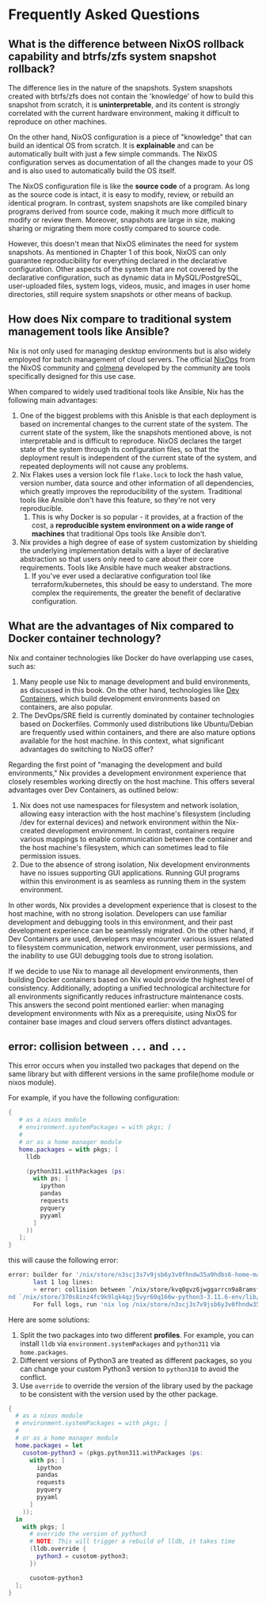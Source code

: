 # Frequently Asked Questions

## What is the difference between NixOS rollback capability and btrfs/zfs system snapshot rollback?

The difference lies in the nature of the snapshots. System snapshots created with btrfs/zfs does not contain the 'knowledge' of how to build this snapshot from scratch, it is **uninterpretable**, and its content is strongly correlated with the current hardware environment, making it difficult to reproduce on other machines.

On the other hand, NixOS configuration is a piece of "knowledge" that can build an identical OS from scratch. It is **explainable** and can be automatically built with just a few simple commands. The NixOS configuration serves as documentation of all the changes made to your OS and is also used to automatically build the OS itself.

The NixOS configuration file is like the **source code** of a program. As long as the source code is intact, it is easy to modify, review, or rebuild an identical program. In contrast, system snapshots are like compiled binary programs derived from source code, making it much more difficult to modify or review them. Moreover, snapshots are large in size, making sharing or migrating them more costly compared to source code.

However, this doesn't mean that NixOS eliminates the need for system snapshots. As mentioned in Chapter 1 of this book, NixOS can only guarantee reproducibility for everything declared in the declarative configuration. Other aspects of the system that are not covered by the declarative configuration, such as dynamic data in MySQL/PostgreSQL, user-uploaded files, system logs, videos, music, and images in user home directories, still require system snapshots or other means of backup.

## How does Nix compare to traditional system management tools like Ansible?

Nix is not only used for managing desktop environments but is also widely employed for batch management of cloud servers. The official [NixOps](https://github.com/NixOS/nixops) from the NixOS community and [colmena](https://github.com/zhaofengli/colmena) developed by the community are tools specifically designed for this use case.

When compared to widely used traditional tools like Ansible, Nix has the following main advantages:

1. One of the biggest problems with this Anisble is that each deployment is based on incremental changes to the current state of the system. The current state of the system, like the snapshots mentioned above, is not interpretable and is difficult to reproduce. NixOS declares the target state of the system through its configuration files, so that the deployment result is independent of the current state of the system, and repeated deployments will not cause any problems.
2. Nix Flakes uses a version lock file `flake.lock` to lock the hash value, version number, data source and other information of all dependencies, which greatly improves the reproducibility of the system. Traditional tools like Ansible don't have this feature, so they're not very reproducible.
   1. This is why Docker is so popular - it provides, at a fraction of the cost, a **reproducible system environment on a wide range of machines** that traditional Ops tools like Ansible don't.
1. Nix provides a high degree of ease of system customization by shielding the underlying implementation details with a layer of declarative abstraction so that users only need to care about their core requirements. Tools like Ansible have much weaker abstractions.
   1. If you've ever used a declarative configuration tool like terraform/kubernetes, this should be easy to understand. The more complex the requirements, the greater the benefit of declarative configuration.

## What are the advantages of Nix compared to Docker container technology?

Nix and container technologies like Docker do have overlapping use cases, such as:

1. Many people use Nix to manage development and build environments, as discussed in this book. On the other hand, technologies like [Dev Containers](https://github.com/devcontainers/spec), which build development environments based on containers, are also popular.
2. The DevOps/SRE field is currently dominated by container technologies based on Dockerfiles. Commonly used distributions like Ubuntu/Debian are frequently used within containers, and there are also mature options available for the host machine. In this context, what significant advantages do switching to NixOS offer?

Regarding the first point of "managing the development and build environments," Nix provides a development environment experience that closely resembles working directly on the host machine. This offers several advantages over Dev Containers, as outlined below:

1. Nix does not use namespaces for filesystem and network isolation, allowing easy interaction with the host machine's filesystem (including /dev for external devices) and network environment within the Nix-created development environment. In contrast, containers require various mappings to enable communication between the container and the host machine's filesystem, which can sometimes lead to file permission issues.
2. Due to the absence of strong isolation, Nix development environments have no issues supporting GUI applications. Running GUI programs within this environment is as seamless as running them in the system environment.

In other words, Nix provides a development experience that is closest to the host machine, with no strong isolation. Developers can use familiar development and debugging tools in this environment, and their past development experience can be seamlessly migrated. On the other hand, if Dev Containers are used, developers may encounter various issues related to filesystem communication, network environment, user permissions, and the inability to use GUI debugging tools due to strong isolation.

If we decide to use Nix to manage all development environments, then building Docker containers based on Nix would provide the highest level of consistency. Additionally, adopting a unified technological architecture for all environments significantly reduces infrastructure maintenance costs. This answers the second point mentioned earlier: when managing development environments with Nix as a prerequisite, using NixOS for container base images and cloud servers offers distinct advantages.

## error: collision between `...` and `...`

This error occurs when you installed two packages that depend on the same library but with different versions in the same profile(home module or nixos module).

For example, if you have the following configuration:

```nix
{
   # as a nixos module
   # environment.systemPackages = with pkgs; [
   #
   # or as a home manager module
   home.packages = with pkgs; [
     lldb

     (python311.withPackages (ps:
       with ps; [
         ipython
         pandas
         requests
         pyquery
         pyyaml
       ]
     ))
   ];
}
```

this will cause the following error:

```bash
error: builder for '/nix/store/n3scj3s7v9jsb6y3v0fhndw35a9hdbs6-home-manager-path.drv' failed with exit code 25;
       last 1 log lines:
       > error: collision between `/nix/store/kvq0gvz6jwggarrcn9a8ramsfhyh1h9d-lldb-14.0.6/lib/python3.11/site-packages/six.py' a
nd `/nix/store/370s8inz4fc9k9lqk4qzj5vyr60q166w-python3-3.11.6-env/lib/python3.11/site-packages/six.py'
       For full logs, run 'nix log /nix/store/n3scj3s7v9jsb6y3v0fhndw35a9hdbs6-home-manager-path.drv'.
```

Here are some solutions:

1. Split the two packages into two different **profiles**. For example, you can install `lldb` via `environment.systemPackages` and `python311` via `home.packages`.
2. Different versions of Python3 are treated as different packages, so you can change your custom Python3 version to `python310` to avoid the conflict. 
2. Use `override` to override the version of the library used by the package to be consistent with the version used by the other package.

  ```nix
  {
    # as a nixos module
    # environment.systemPackages = with pkgs; [
    #
    # or as a home manager module
    home.packages = let
      cusotom-python3 = (pkgs.python311.withPackages (ps:
        with ps; [
          ipython
          pandas
          requests
          pyquery
          pyyaml
        ]
      ));
    in
      with pkgs; [
        # override the version of python3
        # NOTE: This will trigger a rebuild of lldb, it takes time
        (lldb.override {
          python3 = cusotom-python3;
        })
  
        cusotom-python3
    ];
  }
  ```

